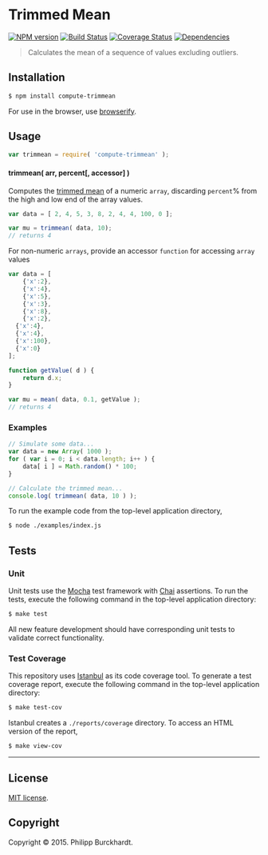 Trimmed Mean
===
[![NPM version][npm-image]][npm-url] [![Build Status][travis-image]][travis-url] [![Coverage Status][coveralls-image]][coveralls-url] [![Dependencies][dependencies-image]][dependencies-url]

> Calculates the mean of a sequence of values excluding outliers.

## Installation

``` bash
$ npm install compute-trimmean
```

For use in the browser, use [browserify](https://github.com/substack/node-browserify).

## Usage

``` javascript
var trimmean = require( 'compute-trimmean' );
```

#### trimmean( arr, percent[, accessor] )

Computes the [trimmed mean](http://en.wikipedia.org/wiki/Truncated_mean) of a numeric `array`,
discarding `percent`\% from the high and low end of the array values.  

``` javascript
var data = [ 2, 4, 5, 3, 8, 2, 4, 4, 100, 0 ];

var mu = trimmean( data, 10);
// returns 4
```

For non-numeric `arrays`, provide an accessor `function` for accessing `array` values

``` javascript
var data = [
	{'x':2},
	{'x':4},
	{'x':5},
	{'x':3},
	{'x':8},
	{'x':2},
  {'x':4},
  {'x':4},
  {'x':100},
  {'x':0}
];

function getValue( d ) {
	return d.x;
}

var mu = mean( data, 0.1, getValue );
// returns 4
```

### Examples

``` javascript
// Simulate some data...
var data = new Array( 1000 );
for ( var i = 0; i < data.length; i++ ) {
    data[ i ] = Math.random() * 100;
}

// Calculate the trimmed mean...
console.log( trimmean( data, 10 ) );
```

To run the example code from the top-level application directory,

``` bash
$ node ./examples/index.js
```
## Tests

### Unit

Unit tests use the [Mocha](http://mochajs.org/) test framework with [Chai](http://chaijs.com) assertions. To run the tests, execute the following command in the top-level application directory:

``` bash
$ make test
```

All new feature development should have corresponding unit tests to validate correct functionality.


### Test Coverage

This repository uses [Istanbul](https://github.com/gotwarlost/istanbul) as its code coverage tool. To generate a test coverage report, execute the following command in the top-level application directory:

``` bash
$ make test-cov
```

Istanbul creates a `./reports/coverage` directory. To access an HTML version of the report,

``` bash
$ make view-cov
```


---
## License

[MIT license](http://opensource.org/licenses/MIT).


## Copyright

Copyright &copy; 2015. Philipp Burckhardt.


[npm-image]: http://img.shields.io/npm/v/compute-trimmean.svg
[npm-url]: https://npmjs.org/package/compute-trimmean

[travis-image]: http://img.shields.io/travis/compute-io/trimmean/master.svg
[travis-url]: https://travis-ci.org/compute-io/trimmean

[coveralls-image]: https://img.shields.io/coveralls/compute-io/trimmean/master.svg
[coveralls-url]: https://coveralls.io/r/compute-io/trimmean?branch=master

[dependencies-image]: http://img.shields.io/david/compute-io/trimmean.svg
[dependencies-url]: https://david-dm.org/compute-io/trimmean

[dev-dependencies-image]: http://img.shields.io/david/dev/compute-io/trimmean.svg
[dev-dependencies-url]: https://david-dm.org/dev/compute-io/trimmean

[github-issues-image]: http://img.shields.io/github/issues/compute-io/trimmean.svg
[github-issues-url]: https://github.com/compute-io/trimmean/issues
